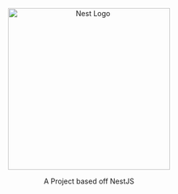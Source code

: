 <p align="center">
  <a href="http://nestjs.com/" target="blank">
  <img src="https://nestjs.com/img/logo_text.svg" width="320" alt="Nest Logo" />
  </a>
</p>
<p align="center">A Project based off NestJS</p>

